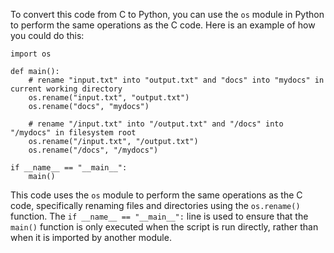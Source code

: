 To convert this code from C to Python, you can use the `os` module in Python to perform the same operations as the C code. Here is an example of how you could do this:
```
import os

def main():
    # rename "input.txt" into "output.txt" and "docs" into "mydocs" in current working directory
    os.rename("input.txt", "output.txt")
    os.rename("docs", "mydocs")

    # rename "/input.txt" into "/output.txt" and "/docs" into "/mydocs" in filesystem root
    os.rename("/input.txt", "/output.txt")
    os.rename("/docs", "/mydocs")

if __name__ == "__main__":
    main()
```
This code uses the `os` module to perform the same operations as the C code, specifically renaming files and directories using the `os.rename()` function. The `if __name__ == "__main__":` line is used to ensure that the `main()` function is only executed when the script is run directly, rather than when it is imported by another module.
